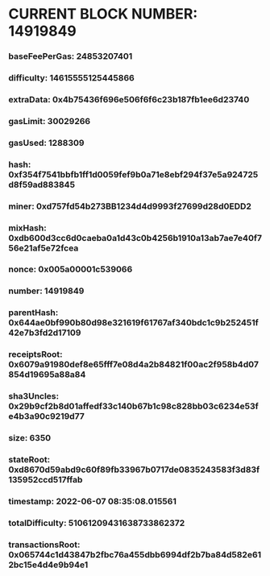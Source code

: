 # CURRENT BLOCK NUMBER: 14919849

### baseFeePerGas: 24853207401
### difficulty: 14615555125445866
### extraData: 0x4b75436f696e506f6f6c23b187fb1ee6d23740
### gasLimit: 30029266
### gasUsed: 1288309
### hash: 0xf354f7541bbfb1ff1d0059fef9b0a71e8ebf294f37e5a924725d8f59ad883845
### miner: 0xd757fd54b273BB1234d4d9993f27699d28d0EDD2
### mixHash: 0xdb600d3cc6d0caeba0a1d43c0b4256b1910a13ab7ae7e40f756e21af5e72fcea
### nonce: 0x005a00001c539066
### number: 14919849
### parentHash: 0x644ae0bf990b80d98e321619f61767af340bdc1c9b252451f42e7b3fd2d17109
### receiptsRoot: 0x6079a91980def8e65fff7e08d4a2b84821f00ac2f958b4d07854d19695a88a84
### sha3Uncles: 0x29b9cf2b8d01affedf33c140b67b1c98c828bb03c6234e53fe4b3a90c9219d77
### size: 6350
### stateRoot: 0xd8670d59abd9c60f89fb33967b0717de0835243583f3d83f135952ccd517ffab
### timestamp: 2022-06-07 08:35:08.015561
### totalDifficulty: 51061209431638733862372
### transactionsRoot: 0x065744c1d43847b2fbc76a455dbb6994df2b7ba84d582e612bc15e4d4e9b94e1
